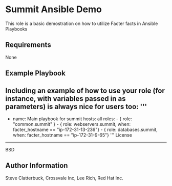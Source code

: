 Summit Ansible Demo
=========

This role is a basic demostration on how to utilize Facter facts in Ansible Playbooks

Requirements
------------

None

Example Playbook
----------------

Including an example of how to use your role (for instance, with variables passed in as parameters) is always nice for users too:
'''
---
- name: Main playbook for summit
  hosts: all
  roles:
      - { role: "common.summit" }
      - { role: webservers.summit, when: facter_hostname == "ip-172-31-13-236"}
      - { role: databases.summit, when: facter_hostname == "ip-172-31-9-65"}
'''
License
-------

BSD

Author Information
------------------

Steve Clatterbuck, Crossvale Inc, Lee Rich, Red Hat Inc. 
